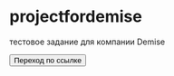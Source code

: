 # projectfordemise
тестовое задание для компании Demise
<form action="https://chudilovartyom.github.io/projectfordemise/about" target="_blank">
   <button>Переход по ссылке</button>
